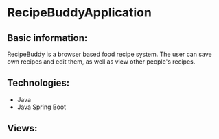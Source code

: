 # RecipeBuddyApplication

## Basic information:

RecipeBuddy is a browser based food recipe system. The user can save own recipes and edit them, as well as view other people's recipes. 

## Technologies: 
- Java 
- Java Spring Boot

## Views:

